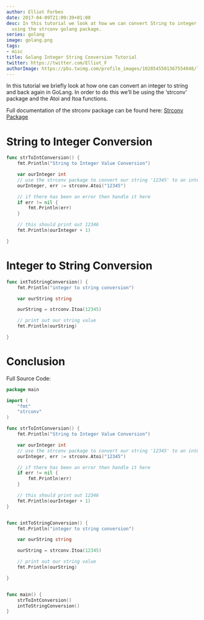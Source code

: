 ```yaml
---
author: Elliot Forbes
date: 2017-04-09T21:09:39+01:00
desc: In this tutorial we look at how we can convert String to integer and back again
  using the strconv golang package.
series: golang
image: golang.png
tags:
- misc
title: Golang Integer String Conversion Tutorial
twitter: https://twitter.com/Elliot_F
authorImage: https://pbs.twimg.com/profile_images/1028545501367554048/lzr43cQv_400x400.jpg
---
```


In this tutorial we briefly look at how one can convert an integer to string and back again in GoLang. In order to do this we’ll be using the ‘strconv’ package and the Atoi and Itoa functions.

Full documentation of the strconv package can be found here: [Strconv Package](https://golang.org/pkg/strconv/)

# String to Integer Conversion

```go
func strToIntConversion() {
	fmt.Println("String to Integer Value Conversion")

	var ourInteger int
	// use the strconv package to convert our string '12345' to an integer value
	ourInteger, err := strconv.Atoi("12345")

	// if there has been an error then handle it here
	if err != nil {
		fmt.Println(err)
	}

	// this should print out 12346
	fmt.Println(ourInteger + 1)

}
```

# Integer to String Conversion

```go
func intToStringConversion() {
	fmt.Println("integer to string conversion")

	var ourString string

	ourString = strconv.Itoa(12345)

	// print out our string value
	fmt.Println(ourString)

}
```

# Conclusion

Full Source Code:

```go
package main

import (
	"fmt"
	"strconv"
)

func strToIntConversion() {
	fmt.Println("String to Integer Value Conversion")

	var ourInteger int
	// use the strconv package to convert our string '12345' to an integer value
	ourInteger, err := strconv.Atoi("12345")

	// if there has been an error then handle it here
	if err != nil {
		fmt.Println(err)
	}

	// this should print out 12346
	fmt.Println(ourInteger + 1)
}


func intToStringConversion() {
	fmt.Println("integer to string conversion")

	var ourString string

	ourString = strconv.Itoa(12345)

	// print out our string value
	fmt.Println(ourString)

}


func main() {
	strToIntConversion()
	intToStringConversion()
}
```
